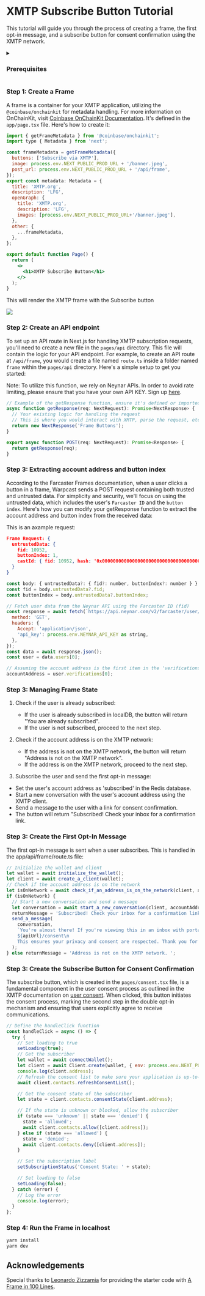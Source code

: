 # XMTP Subscribe Button Tutorial

This tutorial will guide you through the process of creating a frame, the first opt-in message, and a subscribe button for consent confirmation using the XMTP network.

<details>
<summary><h3>Prerequisites</h3></summary>
This guide will provide you with the initial steps necessary to embark on your journey.

#### Environment Variables

Environment variables are used to store sensitive data like API keys, private keys, and URLs. In this project, we use a .env file to store these variables. Here's what each variable in the .env file represents:

- `NEYNAR_API_KEY`: This is your API key for the Neynar service.
- `XMTP_PRIVATE_KEY`: This is your private key for the XMTP service.
- `NEXT_PUBLIC_XMTP_ENV`: This is the environment for the XMTP service. It can be either 'production' or 'development'.
- `NEXT_PUBLIC_NGROK_URL`: This is the public URL generated by Ngrok that forwards actions to your localhost.
- `NEXT_PUBLIC_PROD_URL`: This is the production URL for your application.

```bash
NEYNAR_API_KEY=neynar_api_key
XMTP_PRIVATE_KEY=your_key
NEXT_PUBLIC_XMTP_ENV=production
NEXT_PUBLIC_NGROK_URL=ngrok_url //used only for development
NEXT_PUBLIC_PROD_URL=your_url //the frame official url
```

Remember to replace the values with your actual keys and URLs. Never share your `.env` file or its contents as it contains sensitive information.

#### Setting Up with Ngrok

To set up a localhost url that you can test with the [Frames Embeds Tool](https://warpcast.com/~/developers/embeds) you can use the servie Ngrok. Thi swill generate a public URL that forwards actions to your localhost.

1. [Signup up](ngrok.com) to grok.

2. Example in OSX:

```jsx
brew install ngrok/ngrok/ngrok
ngrok authtoken <your_auth_token>
ngrok http 3000
```

#### Libraries & APIs

This project uses several libraries that are specified in the `package.json` file. Here's a brief description of each:

- `@xmtp/xmtp-js`: This is the XMTP SDK, used for interacting with the XMTP network.
- `Neynar API`: Uses for getting the users data associadted with a Farcaster Id.
- `@coinbase/onchainkit`: This library is used for interacting with the OnChainKit API.
- `ethers`: This is a library for interacting with the Ethereum blockchain.
- `xmtp-js-server`: This is a previous version of the XMTP JS SDK that is compatible with server-side operations.

</details>

### Step 1: Create a Frame

A frame is a container for your XMTP application, utilizing the `@coinbase/onchainkit` for metadata handling. For more information on OnChainKit, visit [Coinbase OnChainKit Documentation](https://github.com/coinbase/onchainkit). It's defined in the `app/page.tsx` file. Here's how to create it:

```jsx
import { getFrameMetadata } from '@coinbase/onchainkit';
import type { Metadata } from 'next';

const frameMetadata = getFrameMetadata({
  buttons: ['Subscribe via XMTP'],
  image: process.env.NEXT_PUBLIC_PROD_URL + '/banner.jpeg',
  post_url: process.env.NEXT_PUBLIC_PROD_URL + '/api/frame',
});
export const metadata: Metadata = {
  title: 'XMTP.org',
  description: 'LFG',
  openGraph: {
    title: 'XMTP.org',
    description: 'LFG',
    images: [process.env.NEXT_PUBLIC_PROD_URL+'/banner.jpeg'],
  },
  other: {
    ...frameMetadata,
  },
};

export default function Page() {
  return (
    <>
      <h1>XMTP Subscribe Button</h1>
    </>
  );
}
```

This will render the XMTP frame with the Subscribe button

![](/public/print1.png)

### Step 2: Create an API endpoint

To set up an API route in Next.js for handling XMTP subscription requests, you'll need to create a new file in the `pages/api` directory. This file will contain the logic for your API endpoint. For example, to create an API route at `/api/frame`, you would create a file named `route.ts` inside a folder named `frame` within the `pages/api` directory. Here's a simple setup to get you started:

Note: To utilize this function, we rely on Neynar APIs. In order to avoid rate limiting, please ensure that you have your own API KEY. Sign up [here](https://neynar.com).

```jsx
// Example of the getResponse function, ensure it's defined or imported
async function getResponse(req: NextRequest): Promise<NextResponse> {
  // Your existing logic for handling the request
  // This is where you would interact with XMTP, parse the request, etc.
  return new NextResponse('Frame Buttons');
}

export async function POST(req: NextRequest): Promise<Response> {
  return getResponse(req);
}
```

### Step 3: Extracting account address and button index

According to the Farcaster Frames documentation, when a user clicks a button in a frame, Warpcast sends a POST request containing both trusted and untrusted data. For simplicity and security, we'll focus on using the untrusted data, which includes the user's `Farcaster ID` and the `button index`. Here's how you can modify your getResponse function to extract the account address and button index from the received data:

This is an axample request:

```json
Frame Request: {
  untrustedData: {
    fid: 10952,
    buttonIndex: 1,
    castId: { fid: 10952, hash: '0x0000000000000000000000000000000000000001' }
  }
}
```

```jsx
const body: { untrustedData?: { fid?: number, buttonIndex?: number } } = await req.json();
const fid = body.untrustedData?.fid;
const buttonIndex = body.untrustedData?.buttonIndex;

// Fetch user data from the Neynar API using the Farcaster ID (fid)
const response = await fetch(`https://api.neynar.com/v2/farcaster/user/bulk?fids=${fid}`, {
  method: 'GET',
  headers: {
    Accept: 'application/json',
    'api_key': process.env.NEYNAR_API_KEY as string,
  },
});
const data = await response.json();
const user = data.users[0];

// Assuming the account address is the first item in the 'verifications' array
accountAddress = user.verifications[0];
```

### Step 3: Managing Frame State

1. Check if the user is already subscribed:

   - If the user is already subscribed in localDB, the button will return "You are already subscribed".
   - If the user is not subscribed, proceed to the next step.

2. Check if the account address is on the XMTP network:

   - If the address is not on the XMTP network, the button will return "Address is not on the XMTP network".
   - If the address is on the XMTP network, proceed to the next step.

3. Subscribe the user and send the first opt-in message:

- Set the user's account address as 'subscribed' in the Redis database.
- Start a new conversation with the user's account address using the XMTP client.
- Send a message to the user with a link for consent confirmation.
- The button will return "Subscribed! Check your inbox for a confirmation link.

### Step 3: Create the First Opt-In Message

The first opt-in message is sent when a user subscribes. This is handled in the app/api/frame/route.ts file:

```jsx
// Initialize the wallet and client
let wallet = await initialize_the_wallet();
let client = await create_a_client(wallet);
// Check if the account address is on the network
let isOnNetwork = await check_if_an_address_is_on_the_network(client, accountAddress);
if (isOnNetwork) {
  // Start a new conversation and send a message
  let conversation = await start_a_new_conversation(client, accountAddress);
  returnMessage = 'Subscribed! Check your inbox for a confirmation link.';
  send_a_message(
    conversation,
    `You're almost there! If you're viewing this in an inbox with portable consent, simply click the "Accept" button below to complete your subscription and start receiving updates. If the button doesn't appear, please confirm your consent by visiting the following link:\n
    ${apiUrl}/consent\n
    This ensures your privacy and consent are respected. Thank you for joining us!`,
  );
} else returnMessage = 'Address is not on the XMTP network. ';
```

### Step 3: Create the Subscribe Button for Consent Confirmation

The subscribe button, which is created in the `pages/consent.tsx` file, is a fundamental component in the user consent process as outlined in the XMTP documentation on [user consent](https://xmtp.org/docs/build/user-consent). When clicked, this button initiates the consent process, marking the second step in the double opt-in mechanism and ensuring that users explicitly agree to receive communications.

```jsx
// Define the handleClick function
const handleClick = async () => {
  try {
    // Set loading to true
    setLoading(true);
    // Get the subscriber
    let wallet = await connectWallet();
    let client = await Client.create(wallet, { env: process.env.NEXT_PUBLIC_XMTP_ENV });
    console.log(client.address);
    // Refresh the consent list to make sure your application is up-to-date with the
    await client.contacts.refreshConsentList();

    // Get the consent state of the subscriber
    let state = client.contacts.consentState(client.address);

    // If the state is unknown or blocked, allow the subscriber
    if (state === 'unknown' || state === 'denied') {
      state = 'allowed';
      await client.contacts.allow([client.address]);
    } else if (state === 'allowed') {
      state = 'denied';
      await client.contacts.deny([client.address]);
    }

    // Set the subscription label
    setSubscriptionStatus('Consent State: ' + state);

    // Set loading to false
    setLoading(false);
  } catch (error) {
    // Log the error
    console.log(error);
  }
};
```

### Step 4: Run the Frame in localhost

```bash
yarn install
yarn dev
```

## Acknowledgements

Special thanks to [Leonardo Zizzamia](https://github.com/Zizzamia) for providing the starter code with [A Frame in 100 Lines](https://github.com/Zizzamia/a-frame-in-100-lines).
